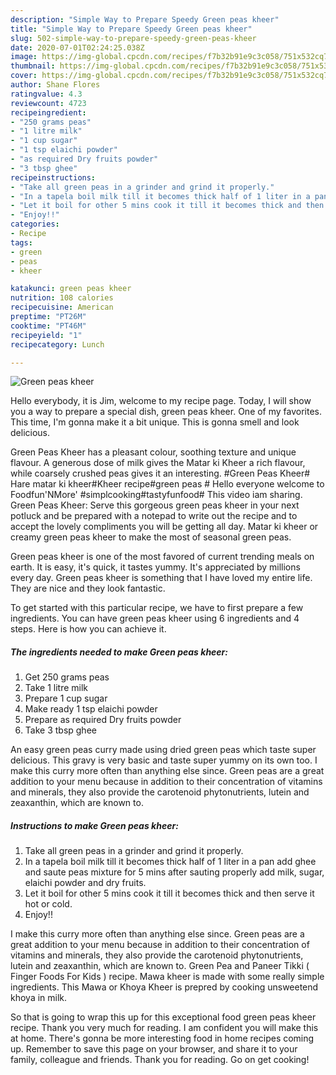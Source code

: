 ```yaml
---
description: "Simple Way to Prepare Speedy Green peas kheer"
title: "Simple Way to Prepare Speedy Green peas kheer"
slug: 502-simple-way-to-prepare-speedy-green-peas-kheer
date: 2020-07-01T02:24:25.038Z
image: https://img-global.cpcdn.com/recipes/f7b32b91e9c3c058/751x532cq70/green-peas-kheer-recipe-main-photo.jpg
thumbnail: https://img-global.cpcdn.com/recipes/f7b32b91e9c3c058/751x532cq70/green-peas-kheer-recipe-main-photo.jpg
cover: https://img-global.cpcdn.com/recipes/f7b32b91e9c3c058/751x532cq70/green-peas-kheer-recipe-main-photo.jpg
author: Shane Flores
ratingvalue: 4.3
reviewcount: 4723
recipeingredient:
- "250 grams peas"
- "1 litre milk"
- "1 cup sugar"
- "1 tsp elaichi powder"
- "as required Dry fruits powder"
- "3 tbsp ghee"
recipeinstructions:
- "Take all green peas in a grinder and grind it properly."
- "In a tapela boil milk till it becomes thick half of 1 liter in a pan add ghee and saute peas mixture for 5 mins after sauting properly add milk, sugar, elaichi powder and dry fruits."
- "Let it boil for other 5 mins cook it till it becomes thick and then serve it hot or cold."
- "Enjoy!!"
categories:
- Recipe
tags:
- green
- peas
- kheer

katakunci: green peas kheer 
nutrition: 108 calories
recipecuisine: American
preptime: "PT26M"
cooktime: "PT46M"
recipeyield: "1"
recipecategory: Lunch

---
```



![Green peas kheer](https://img-global.cpcdn.com/recipes/f7b32b91e9c3c058/751x532cq70/green-peas-kheer-recipe-main-photo.jpg)

Hello everybody, it is Jim, welcome to my recipe page. Today, I will show you a way to prepare a special dish, green peas kheer. One of my favorites. This time, I'm gonna make it a bit unique. This is gonna smell and look delicious.

Green Peas Kheer has a pleasant colour, soothing texture and unique flavour. A generous dose of milk gives the Matar ki Kheer a rich flavour, while coarsely crushed peas gives it an interesting. #Green Peas Kheer# Hare matar ki kheer#Kheer recipe#green peas # Hello everyone welcome to Foodfun&#39;NMore&#39; #simplcooking#tastyfunfood# This video iam sharing. Green Peas Kheer: Serve this gorgeous green peas kheer in your next potluck and be prepared with a notepad to write out the recipe and to accept the lovely compliments you will be getting all day. Matar ki kheer or creamy green peas kheer to make the most of seasonal green peas.

Green peas kheer is one of the most favored of current trending meals on earth. It is easy, it's quick, it tastes yummy. It's appreciated by millions every day. Green peas kheer is something that I have loved my entire life. They are nice and they look fantastic.


To get started with this particular recipe, we have to first prepare a few ingredients. You can have green peas kheer using 6 ingredients and 4 steps. Here is how you can achieve it.

<!--inarticleads1-->

##### The ingredients needed to make Green peas kheer:

1. Get 250 grams peas
1. Take 1 litre milk
1. Prepare 1 cup sugar
1. Make ready 1 tsp elaichi powder
1. Prepare as required Dry fruits powder
1. Take 3 tbsp ghee


An easy green peas curry made using dried green peas which taste super delicious. This gravy is very basic and taste super yummy on its own too. I make this curry more often than anything else since. Green peas are a great addition to your menu because in addition to their concentration of vitamins and minerals, they also provide the carotenoid phytonutrients, lutein and zeaxanthin, which are known to. 

<!--inarticleads2-->

##### Instructions to make Green peas kheer:

1. Take all green peas in a grinder and grind it properly.
1. In a tapela boil milk till it becomes thick half of 1 liter in a pan add ghee and saute peas mixture for 5 mins after sauting properly add milk, sugar, elaichi powder and dry fruits.
1. Let it boil for other 5 mins cook it till it becomes thick and then serve it hot or cold.
1. Enjoy!!


I make this curry more often than anything else since. Green peas are a great addition to your menu because in addition to their concentration of vitamins and minerals, they also provide the carotenoid phytonutrients, lutein and zeaxanthin, which are known to. Green Pea and Paneer Tikki ( Finger Foods For Kids ) recipe. Mawa kheer is made with some really simple ingredients. This Mawa or Khoya Kheer is prepred by cooking unsweetend khoya in milk. 

So that is going to wrap this up for this exceptional food green peas kheer recipe. Thank you very much for reading. I am confident you will make this at home. There's gonna be more interesting food in home recipes coming up. Remember to save this page on your browser, and share it to your family, colleague and friends. Thank you for reading. Go on get cooking!
